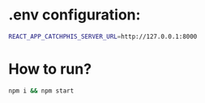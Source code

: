 # .env configuration:

```bash
REACT_APP_CATCHPHIS_SERVER_URL=http://127.0.0.1:8000
```

# How to run?

```bash
npm i && npm start
```
